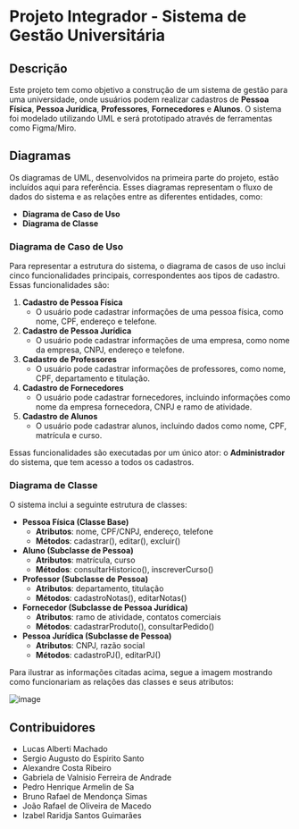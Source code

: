# Projeto Integrador - Sistema de Gestão Universitária

## Descrição
Este projeto tem como objetivo a construção de um sistema de gestão para uma universidade, onde usuários podem realizar cadastros de **Pessoa Física**, **Pessoa Jurídica**, **Professores**, **Fornecedores** e **Alunos**. O sistema foi modelado utilizando UML e será prototipado através de ferramentas como Figma/Miro.

## Diagramas
Os diagramas de UML, desenvolvidos na primeira parte do projeto, estão incluídos aqui para referência. Esses diagramas representam o fluxo de dados do sistema e as relações entre as diferentes entidades, como:
- **Diagrama de Caso de Uso**
- **Diagrama de Classe**

### Diagrama de Caso de Uso
Para representar a estrutura do sistema, o diagrama de casos de uso inclui cinco funcionalidades principais, correspondentes aos tipos de cadastro. Essas funcionalidades são:
1. **Cadastro de Pessoa Física**
   - O usuário pode cadastrar informações de uma pessoa física, como nome, CPF, endereço e telefone.
2. **Cadastro de Pessoa Jurídica**
   - O usuário pode cadastrar informações de uma empresa, como nome da empresa, CNPJ, endereço e telefone.
3. **Cadastro de Professores**
   - O usuário pode cadastrar informações de professores, como nome, CPF, departamento e titulação.
4. **Cadastro de Fornecedores**
   - O usuário pode cadastrar fornecedores, incluindo informações como nome da empresa fornecedora, CNPJ e ramo de atividade.
5. **Cadastro de Alunos**
   - O usuário pode cadastrar alunos, incluindo dados como nome, CPF, matrícula e curso.

Essas funcionalidades são executadas por um único ator: o **Administrador** do sistema, que tem acesso a todos os cadastros.

### Diagrama de Classe
O sistema inclui a seguinte estrutura de classes:
- **Pessoa Física (Classe Base)**
  - **Atributos**: nome, CPF/CNPJ, endereço, telefone
  - **Métodos**: cadastrar(), editar(), excluir()
- **Aluno (Subclasse de Pessoa)**
  - **Atributos**: matrícula, curso
  - **Métodos**: consultarHistorico(), inscreverCurso()
- **Professor (Subclasse de Pessoa)**
  - **Atributos**: departamento, titulação
  - **Métodos**: cadastroNotas(), editarNotas()
- **Fornecedor (Subclasse de Pessoa Jurídica)**
  - **Atributos**: ramo de atividade, contatos comerciais
  - **Métodos**: cadastrarProduto(), consultarPedido()
- **Pessoa Jurídica (Subclasse de Pessoa)**
  - **Atributos**: CNPJ, razão social
  - **Métodos**: cadastroPJ(), editarPJ()

Para ilustrar as informações citadas acima, segue a imagem mostrando como funcionariam as relações das classes e seus atributos:

![image](https://github.com/user-attachments/assets/5ac14ca6-bec4-48d3-9413-4f03873075e7)

## Contribuidores
- Lucas Alberti Machado
- Sergio Augusto do Espirito Santo
- Alexandre Costa Ribeiro
- Gabriela de Valnisio Ferreira de Andrade
- Pedro Henrique Armelin de Sa
- Bruno Rafael de Mendonça Simas
- João Rafael de Oliveira de Macedo
- Izabel Raridja Santos Guimarães
